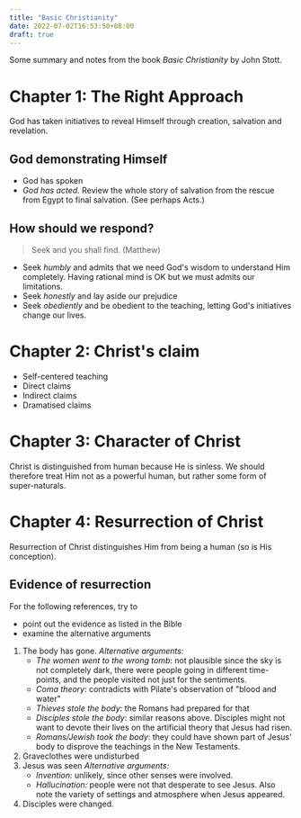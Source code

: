 ```yaml
---
title: "Basic Christianity"
date: 2022-07-02T16:53:50+08:00
draft: true
---
```


Some summary and notes from the book *Basic Christianity* by John Stott.

# Chapter 1: The Right Approach
God has taken initiatives to reveal Himself through creation, salvation and revelation.

## God demonstrating Himself
- God has spoken
- *God has acted.* Review the whole story of salvation from the rescue from Egypt to final salvation. (See perhaps Acts.)

## How should we respond?
> Seek and you shall find. (Matthew)
- Seek *humbly* and admits that we need God's wisdom to understand Him completely. Having rational mind is OK but we must admits our limitations.
- Seek *honestly* and lay aside our prejudice
- Seek *obediently* and be obedient to the teaching, letting God's initiatives change our lives.

# Chapter 2: Christ's claim
- Self-centered teaching
- Direct claims
- Indirect claims
- Dramatised claims

# Chapter 3: Character of Christ
Christ is distinguished from human because He is sinless. We should therefore treat Him not as a powerful human, but rather some form of super-naturals. 

# Chapter 4: Resurrection of Christ
Resurrection of Christ distinguishes Him from being a human (so is His conception).

## Evidence of resurrection
For the following references, try to
- point out the evidence as listed in the Bible
- examine the alternative arguments

1. The body has gone.
    *Alternative arguments:*
    - *The women went to the wrong tomb*: not plausible since the sky is not completely dark, there were people going in different time-points, and the people visited not just for the sentiments.
    - *Coma theory*: contradicts with Pilate's observation of "blood and water"
    - *Thieves stole the body*: the Romans had prepared for that
    - *Disciples stole the body*: similar reasons above. Disciples might not want to devote their lives on the artificial theory that Jesus had risen.
    - *Romans/Jewish took the body*: they could have shown part of Jesus' body to disprove the teachings in the New Testaments.
2. Graveclothes were undisturbed
3. Jesus was seen
    *Alternative arguments:*
    - *Invention:* unlikely, since other senses were involved.
    - *Hallucination:* people were not that desperate to see Jesus. Also note the variety of settings and atmosphere when Jesus appeared.
4. Disciples were changed.
